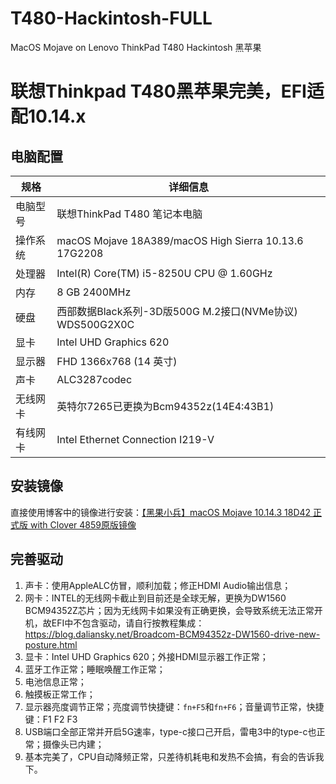 # T480-Hackintosh-FULL
MacOS Mojave on Lenovo ThinkPad T480 Hackintosh 黑苹果

# 联想Thinkpad T480黑苹果完美，EFI适配10.14.x
## 电脑配置

|规格|详细信息|
|---|---|
|电脑型号|联想ThinkPad T480 笔记本电脑|
|操作系统|macOS Mojave 18A389/macOS High Sierra 10.13.6 17G2208|
|处理器|Intel(R) Core(TM) i5-8250U CPU @ 1.60GHz|
|内存|8 GB  2400MHz|
|硬盘|西部数据Black系列-3D版500G M.2接口(NVMe协议)  WDS500G2X0C |
|显卡|Intel UHD Graphics 620|
|显示器|FHD 1366x768 (14 英寸)|
|声卡|ALC3287codec|
|无线网卡|英特尔7265已更换为Bcm94352z(14E4:43B1)|
|有线网卡|Intel Ethernet Connection I219-V|

## 安装镜像
直接使用博客中的镜像进行安装：[【黑果小兵】macOS Mojave 10.14.3 18D42 正式版 with Clover 4859原版镜像](https://blog.daliansky.net/macOS-Mojave-10.14.3-18D42-official-version-with-Clover-4859-original-image.html)

## 完善驱动
1. 声卡：使用AppleALC仿冒，顺利加载；修正HDMI Audio输出信息；
2. 网卡：INTEL的无线网卡截止到目前还是全球无解，更换为DW1560 BCM94352Z芯片；因为无线网卡如果没有正确更换，会导致系统无法正常开机，故EFI中不包含驱动，请自行按教程集成：https://blog.daliansky.net/Broadcom-BCM94352z-DW1560-drive-new-posture.html
3. 显卡：Intel UHD Graphics 620；外接HDMI显示器工作正常；
4. 蓝牙工作正常；睡眠唤醒工作正常；
5. 电池信息正常；
6. 触摸板正常工作；
7. 显示器亮度调节正常；亮度调节快捷键：`fn+F5`和`fn+F6`；音量调节正常，快捷键：F1  F2  F3
8. USB端口全部正常并开启5G速率，type-c接口己开启，雷电3中的type-c也正常；摄像头已内建；
9. 基本完美了，CPU自动降频正常，只差待机耗电和发热不会搞，有会的告诉我下。
